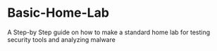 # Basic-Home-Lab
A Step-by Step guide on how to make a standard home lab for testing security tools and analyzing malware
